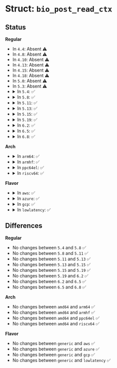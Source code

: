 # Struct: <code>bio_post_read_ctx</code>

## Status
<b>Regular</b>
<ul>
<li>
In <code>4.4</code>: Absent ⚠️
</li>
<li>
In <code>4.8</code>: Absent ⚠️
</li>
<li>
In <code>4.10</code>: Absent ⚠️
</li>
<li>
In <code>4.13</code>: Absent ⚠️
</li>
<li>
In <code>4.15</code>: Absent ⚠️
</li>
<li>
In <code>4.18</code>: Absent ⚠️
</li>
<li>
In <code>5.0</code>: Absent ⚠️
</li>
<li>
In <code>5.3</code>: Absent ⚠️
</li>
<li>
<details>
<summary>In <code>5.4</code>: ✅</summary>

```c
struct bio_post_read_ctx {
    struct bio *bio;
    struct work_struct work;
    unsigned int cur_step;
    unsigned int enabled_steps;
};
```
</details>
</li>
<li>
<details>
<summary>In <code>5.8</code>: ✅</summary>

```c
struct bio_post_read_ctx {
    struct bio *bio;
    struct work_struct work;
    unsigned int cur_step;
    unsigned int enabled_steps;
};
```
</details>
</li>
<li>
<details>
<summary>In <code>5.11</code>: ✅</summary>

```c
struct bio_post_read_ctx {
    struct bio *bio;
    struct work_struct work;
    unsigned int cur_step;
    unsigned int enabled_steps;
};
```
</details>
</li>
<li>
<details>
<summary>In <code>5.13</code>: ✅</summary>

```c
struct bio_post_read_ctx {
    struct bio *bio;
    struct work_struct work;
    unsigned int cur_step;
    unsigned int enabled_steps;
};
```
</details>
</li>
<li>
<details>
<summary>In <code>5.15</code>: ✅</summary>

```c
struct bio_post_read_ctx {
    struct bio *bio;
    struct work_struct work;
    unsigned int cur_step;
    unsigned int enabled_steps;
};
```
</details>
</li>
<li>
<details>
<summary>In <code>5.19</code>: ✅</summary>

```c
struct bio_post_read_ctx {
    struct bio *bio;
    struct work_struct work;
    unsigned int cur_step;
    unsigned int enabled_steps;
};
```
</details>
</li>
<li>
<details>
<summary>In <code>6.2</code>: ✅</summary>

```c
struct bio_post_read_ctx {
    struct bio *bio;
    struct work_struct work;
    unsigned int cur_step;
    unsigned int enabled_steps;
};
```
</details>
</li>
<li>
<details>
<summary>In <code>6.5</code>: ✅</summary>

```c
struct bio_post_read_ctx {
    struct bio *bio;
    struct work_struct work;
    unsigned int cur_step;
    unsigned int enabled_steps;
};
```
</details>
</li>
<li>
<details>
<summary>In <code>6.8</code>: ✅</summary>

```c
struct bio_post_read_ctx {
    struct bio *bio;
    struct work_struct work;
    unsigned int cur_step;
    unsigned int enabled_steps;
};
```
</details>
</li>
</ul>
<b>Arch</b>
<ul>
<li>
<details>
<summary>In <code>arm64</code>: ✅</summary>

```c
struct bio_post_read_ctx {
    struct bio *bio;
    struct work_struct work;
    unsigned int cur_step;
    unsigned int enabled_steps;
};
```
</details>
</li>
<li>
<details>
<summary>In <code>armhf</code>: ✅</summary>

```c
struct bio_post_read_ctx {
    struct bio *bio;
    struct work_struct work;
    unsigned int cur_step;
    unsigned int enabled_steps;
};
```
</details>
</li>
<li>
<details>
<summary>In <code>ppc64el</code>: ✅</summary>

```c
struct bio_post_read_ctx {
    struct bio *bio;
    struct work_struct work;
    unsigned int cur_step;
    unsigned int enabled_steps;
};
```
</details>
</li>
<li>
<details>
<summary>In <code>riscv64</code>: ✅</summary>

```c
struct bio_post_read_ctx {
    struct bio *bio;
    struct work_struct work;
    unsigned int cur_step;
    unsigned int enabled_steps;
};
```
</details>
</li>
</ul>
<b>Flavor</b>
<ul>
<li>
<details>
<summary>In <code>aws</code>: ✅</summary>

```c
struct bio_post_read_ctx {
    struct bio *bio;
    struct work_struct work;
    unsigned int cur_step;
    unsigned int enabled_steps;
};
```
</details>
</li>
<li>
<details>
<summary>In <code>azure</code>: ✅</summary>

```c
struct bio_post_read_ctx {
    struct bio *bio;
    struct work_struct work;
    unsigned int cur_step;
    unsigned int enabled_steps;
};
```
</details>
</li>
<li>
<details>
<summary>In <code>gcp</code>: ✅</summary>

```c
struct bio_post_read_ctx {
    struct bio *bio;
    struct work_struct work;
    unsigned int cur_step;
    unsigned int enabled_steps;
};
```
</details>
</li>
<li>
<details>
<summary>In <code>lowlatency</code>: ✅</summary>

```c
struct bio_post_read_ctx {
    struct bio *bio;
    struct work_struct work;
    unsigned int cur_step;
    unsigned int enabled_steps;
};
```
</details>
</li>
</ul>

## Differences
<b>Regular</b>
<ul>
<li>
No changes between <code>5.4</code> and <code>5.8</code> ✅
</li>
<li>
No changes between <code>5.8</code> and <code>5.11</code> ✅
</li>
<li>
No changes between <code>5.11</code> and <code>5.13</code> ✅
</li>
<li>
No changes between <code>5.13</code> and <code>5.15</code> ✅
</li>
<li>
No changes between <code>5.15</code> and <code>5.19</code> ✅
</li>
<li>
No changes between <code>5.19</code> and <code>6.2</code> ✅
</li>
<li>
No changes between <code>6.2</code> and <code>6.5</code> ✅
</li>
<li>
No changes between <code>6.5</code> and <code>6.8</code> ✅
</li>
</ul>
<b>Arch</b>
<ul>
<li>
No changes between <code>amd64</code> and <code>arm64</code> ✅
</li>
<li>
No changes between <code>amd64</code> and <code>armhf</code> ✅
</li>
<li>
No changes between <code>amd64</code> and <code>ppc64el</code> ✅
</li>
<li>
No changes between <code>amd64</code> and <code>riscv64</code> ✅
</li>
</ul>
<b>Flavor</b>
<ul>
<li>
No changes between <code>generic</code> and <code>aws</code> ✅
</li>
<li>
No changes between <code>generic</code> and <code>azure</code> ✅
</li>
<li>
No changes between <code>generic</code> and <code>gcp</code> ✅
</li>
<li>
No changes between <code>generic</code> and <code>lowlatency</code> ✅
</li>
</ul>
